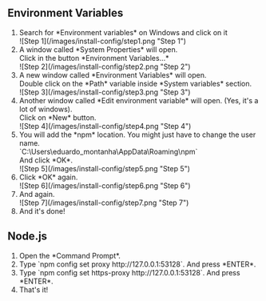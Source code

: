 ## Environment Variables
<ol>
    <li>
        Search for *Environment variables* on Windows and click on it<br>
        ![Step 1](/images/install-config/step1.png "Step 1")
    </li>
    <li>
        A window called *System Properties* will open.<br>
        Click in the button *Environment Variables...*<br>
        ![Step 2](/images/install-config/step2.png "Step 2")
    </li>
    <li>
        A new window called *Environment Variables* will open.<br>
        Double click on the *Path* variable inside *System variables* section.<br>
        ![Step 3](/images/install-config/step3.png "Step 3")
    </li>
    <li>
        Another window called *Edit environment variable* will open. (Yes, it's a lot of windows).<br>
        Click on *New* button.<br>
        ![Step 4](/images/install-config/step4.png "Step 4")
    </li>
    <li>
        You will add the *npm* location. You might just have to change the user name.<br>
        `C:\Users\eduardo_montanha\AppData\Roaming\npm`<br>
        And click *OK*.<br>
        ![Step 5](/images/install-config/step5.png "Step 5")
    </li>
    <li>
        Click *OK* again.<br>
        ![Step 6](/images/install-config/step6.png "Step 6")
    </li>
    <li>
        And again.<br>
        ![Step 7](/images/install-config/step7.png "Step 7")
    </li>
    <li>
        And it's done!
    </li>
</ol>

## Node.js
<ol>
    <li>Open the *Command Prompt*.</li>
    <li>Type `npm config set proxy http://127.0.0.1:53128`. And press *ENTER*.</li>
    <li>Type `npm config set https-proxy http://127.0.0.1:53128`. And press *ENTER*.</li>
    <li>That's it!</li>
</ol>